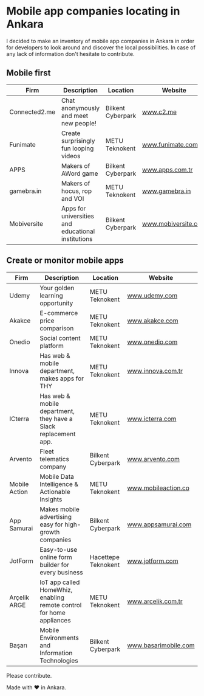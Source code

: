 # Mobile app companies locating in Ankara

I decided to make an inventory of mobile app companies in Ankara in order for developers to look around and discover the local possibilities. In case of any lack of information don't hesitate to contribute.


## Mobile first

| Firm | Description | Location | Website |
| --- | --- | --- | --- |
| Connected2.me | Chat anonymously and meet new people! | Bilkent Cyberpark | www.c2.me |
| Funimate | Create surprisingly fun looping videos | METU Teknokent | www.funimate.com |
| APPS | Makers of AWord game | Bilkent Cyberpark | www.apps.com.tr |
| gamebra.in | Makers of hocus, rop and VOI | METU Teknokent | www.gamebra.in |
| Mobiversite | Apps for universities and educational institutions | Bilkent Cyberpark | www.mobiversite.com |

## Create or monitor mobile apps

| Firm | Description | Location | Website |
| --- | --- | --- | --- |
| Udemy | Your golden learning opportunity | METU Teknokent | www.udemy.com |
| Akakce | E-commerce price comparison | METU Teknokent | www.akakce.com |
| Onedio | Social content platform | METU Teknokent | www.onedio.com |
| Innova | Has web & mobile department, makes apps for THY | METU Teknokent | www.innova.com.tr |
| ICterra | Has web & mobile department, they have a Slack replacement app. | METU Teknokent | www.icterra.com |
| Arvento | Fleet telematics company | Bilkent Cyberpark  | www.arvento.com | 
| Mobile Action | Mobile Data Intelligence & Actionable Insights | METU Teknokent | www.mobileaction.co |
| App Samurai | Makes mobile advertising easy for high-growth companies | Bilkent Cyberpark | www.appsamurai.com |
| JotForm | Easy-to-use online form builder for every business | Hacettepe Teknokent | www.jotform.com |
| Arçelik ARGE | IoT app called HomeWhiz, enabling remote control for home appliances  | METU Teknokent | www.arcelik.com.tr |
| Başarı | Mobile Environments and Information Technologies | Bilkent Cyberpark | www.basarimobile.com |


Please contribute.

Made with ❤️ in Ankara.
